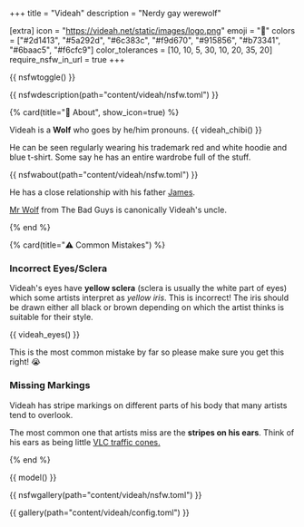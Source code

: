 +++
title = "Videah"
description = "Nerdy gay werewolf"

[extra]
icon = "https://videah.net/static/images/logo.png"
emoji = "🐺"
colors = ["#2d1413", "#5a292d", "#6c383c", "#f9d670", "#915856", "#b73341", "#6baac5", "#f6cfc9"]
color_tolerances = [10, 10, 5, 30, 10, 20, 35, 20]
require_nsfw_in_url = true
+++

{{ nsfwtoggle() }}

{{ nsfwdescription(path="content/videah/nsfw.toml") }}

{% card(title="🐺 About", show_icon=true) %}

Videah is a **Wolf** who goes by he/him pronouns.
{{ videah_chibi() }}

He can be seen regularly wearing his trademark red and white hoodie and blue t-shirt. Some say he has an entire wardrobe
full of the stuff.

{{ nsfwabout(path="content/videah/nsfw.toml") }}

He has a close relationship with his father [James](/dad/).

[Mr Wolf](https://dreamworks.fandom.com/wiki/Mr._Wolf) from The Bad Guys is canonically Videah's uncle.

{% end %}

{% card(title="⚠️ Common Mistakes") %}
### Incorrect Eyes/Sclera
Videah's eyes have **yellow sclera** (sclera is usually the white part of eyes) which some artists interpret as *yellow iris*. This is incorrect!
The iris should be drawn either all black or brown depending on which the artist thinks is suitable for their style.

{{ videah_eyes() }}

This is the most common mistake by far so please make sure you get this right! 😭

### Missing Markings
Videah has stripe markings on different parts of his body that many artists tend to overlook.

The most common one that artists miss are the **stripes on his ears**.
Think of his ears as being little [VLC traffic cones.](https://en.wikipedia.org/wiki/VLC_media_player)

{% end %}

{{ model() }}

{{ nsfwgallery(path="content/videah/nsfw.toml") }}

{{ gallery(path="content/videah/config.toml") }}